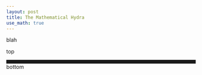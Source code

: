 ```yaml
---
layout: post
title: The Mathematical Hydra
use_math: true
---
```

<div style="display: none;">
$\newcommand{\RR}{\Bbb R}
\newcommand{\QQ}{\Bbb Q}
\newcommand{\ZZ}{\Bbb Z}$
</div>

blah

<!--more-->

top
<div id="test-image" style="border-style: solid;border-width: 5px"></div>
bottom

<script src="https://cdnjs.cloudflare.com/ajax/libs/svg.js/2.7.1/svg.js"></script>
<script src="/js/hydra.js"></script>